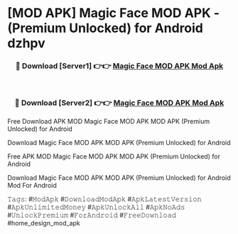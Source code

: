 # [MOD APK] Magic Face MOD APK - (Premium Unlocked) for Android dzhpv



<div align="center">
<h3>🔴 Download [Server1] 👉👉 <a href="https://momento.my/?title=Magic_Face_MOD_APK">Magic Face MOD APK Mod Apk</a></h3><br>

<h3>🔴 Download [Server2] 👉👉 <a href="https://momento.my/?title=Magic_Face_MOD_APK">Magic Face MOD APK Mod Apk</a></h3>
</div>



Free Download APK MOD Magic Face MOD APK MOD APK (Premium Unlocked) for Android

Download Magic Face MOD APK MOD APK (Premium Unlocked) for Android

Free APK MOD Magic Face MOD APK MOD APK (Premium Unlocked) for Android

Download Magic Face MOD APK MOD APK (Premium Unlocked) for Android Mod For Android

𝚃𝚊𝚐𝚜: #𝙼𝚘𝚍𝙰𝚙𝚔 #𝙳𝚘𝚠𝚗𝚕𝚘𝚊𝚍𝙼𝚘𝚍𝙰𝚙𝚔 #𝙰𝚙𝚔𝙻𝚊𝚝𝚎𝚜𝚝𝚅𝚎𝚛𝚜𝚒𝚘𝚗 #𝙰𝚙𝚔𝚄𝚗𝚕𝚒𝚖𝚒𝚝𝚎𝚍𝙼𝚘𝚗𝚎𝚢 #𝙰𝚙𝚔𝚄𝚗𝚕𝚘𝚌𝚔𝙰𝚕𝚕 #𝙰𝚙𝚔𝙽𝚘𝙰𝚍𝚜 #𝚄𝚗𝚕𝚘𝚌𝚔𝙿𝚛𝚎𝚖𝚒𝚞𝚖 #𝙵𝚘𝚛𝙰𝚗𝚍𝚛𝚘𝚒𝚍 #𝙵𝚛𝚎𝚎𝙳𝚘𝚠𝚗𝚕𝚘𝚊𝚍 #home_design_mod_apk
